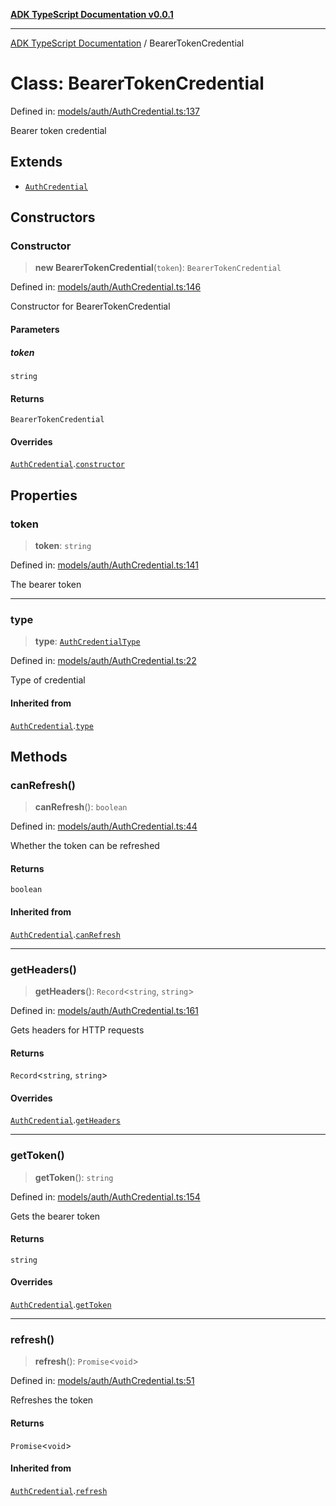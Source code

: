 [**ADK TypeScript Documentation v0.0.1**](../README.md)

***

[ADK TypeScript Documentation](../globals.md) / BearerTokenCredential

# Class: BearerTokenCredential

Defined in: [models/auth/AuthCredential.ts:137](https://github.com/pontus-devoteam/adk-typescript/blob/0f66151c645c59f98bf29f75515acbeb98026e1f/src/models/auth/AuthCredential.ts#L137)

Bearer token credential

## Extends

- [`AuthCredential`](AuthCredential.md)

## Constructors

### Constructor

> **new BearerTokenCredential**(`token`): `BearerTokenCredential`

Defined in: [models/auth/AuthCredential.ts:146](https://github.com/pontus-devoteam/adk-typescript/blob/0f66151c645c59f98bf29f75515acbeb98026e1f/src/models/auth/AuthCredential.ts#L146)

Constructor for BearerTokenCredential

#### Parameters

##### token

`string`

#### Returns

`BearerTokenCredential`

#### Overrides

[`AuthCredential`](AuthCredential.md).[`constructor`](AuthCredential.md#constructor)

## Properties

### token

> **token**: `string`

Defined in: [models/auth/AuthCredential.ts:141](https://github.com/pontus-devoteam/adk-typescript/blob/0f66151c645c59f98bf29f75515acbeb98026e1f/src/models/auth/AuthCredential.ts#L141)

The bearer token

***

### type

> **type**: [`AuthCredentialType`](../enumerations/AuthCredentialType.md)

Defined in: [models/auth/AuthCredential.ts:22](https://github.com/pontus-devoteam/adk-typescript/blob/0f66151c645c59f98bf29f75515acbeb98026e1f/src/models/auth/AuthCredential.ts#L22)

Type of credential

#### Inherited from

[`AuthCredential`](AuthCredential.md).[`type`](AuthCredential.md#type)

## Methods

### canRefresh()

> **canRefresh**(): `boolean`

Defined in: [models/auth/AuthCredential.ts:44](https://github.com/pontus-devoteam/adk-typescript/blob/0f66151c645c59f98bf29f75515acbeb98026e1f/src/models/auth/AuthCredential.ts#L44)

Whether the token can be refreshed

#### Returns

`boolean`

#### Inherited from

[`AuthCredential`](AuthCredential.md).[`canRefresh`](AuthCredential.md#canrefresh)

***

### getHeaders()

> **getHeaders**(): `Record`\<`string`, `string`\>

Defined in: [models/auth/AuthCredential.ts:161](https://github.com/pontus-devoteam/adk-typescript/blob/0f66151c645c59f98bf29f75515acbeb98026e1f/src/models/auth/AuthCredential.ts#L161)

Gets headers for HTTP requests

#### Returns

`Record`\<`string`, `string`\>

#### Overrides

[`AuthCredential`](AuthCredential.md).[`getHeaders`](AuthCredential.md#getheaders)

***

### getToken()

> **getToken**(): `string`

Defined in: [models/auth/AuthCredential.ts:154](https://github.com/pontus-devoteam/adk-typescript/blob/0f66151c645c59f98bf29f75515acbeb98026e1f/src/models/auth/AuthCredential.ts#L154)

Gets the bearer token

#### Returns

`string`

#### Overrides

[`AuthCredential`](AuthCredential.md).[`getToken`](AuthCredential.md#gettoken)

***

### refresh()

> **refresh**(): `Promise`\<`void`\>

Defined in: [models/auth/AuthCredential.ts:51](https://github.com/pontus-devoteam/adk-typescript/blob/0f66151c645c59f98bf29f75515acbeb98026e1f/src/models/auth/AuthCredential.ts#L51)

Refreshes the token

#### Returns

`Promise`\<`void`\>

#### Inherited from

[`AuthCredential`](AuthCredential.md).[`refresh`](AuthCredential.md#refresh)
